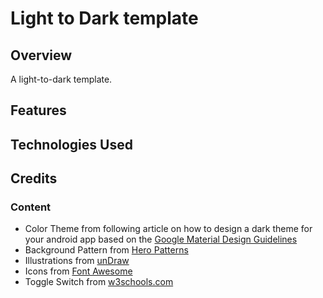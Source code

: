 # Light to Dark template

## Overview

A light-to-dark template. 

## Features

## Technologies Used

## Credits

### Content

- Color Theme from following article on how to design a dark theme for your android app based on the [Google Material Design Guidelines]([https://link](https://blog.prototypr.io/how-to-design-a-dark-theme-for-your-android-app-3daeb264637))
- Background Pattern from [Hero Patterns](https://www.heropatterns.com/)
- Illustrations from [unDraw](https://undraw.co/illustrations)
- Icons from [Font Awesome](https://fontawesome.com/)
- Toggle Switch from [w3schools.com](https://www.w3schools.com/howto/howto_css_switch.asp)

